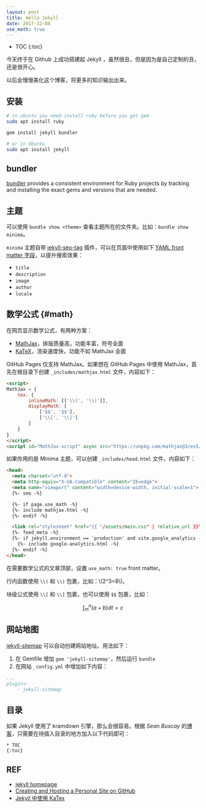 ```yaml
---
layout: post
title: Hello Jekyll
date: 2017-12-08
use_math: true
---
```


* TOC
{:toc}

今天终于在 Github 上成功搭建起 Jekyll ，虽然很丑，但是因为是自己定制的丑，还是很开心。

以后会慢慢美化这个博客，将更多的知识输出出来。

## 安装

```sh
# in ubuntu you need install ruby before you get gem
sudo apt install ruby

gem install jekyll bundler

# or in Ubuntu
sudo apt install jekyll
```

## bundler

[bundler][bundler] provides a consistent environment for Ruby projects by tracking and installing the exact gems and versions that are needed.

## 主题

可以使用 `bundle show <theme>` 查看主题所在的文件夹。比如：`bundle show minima`。

`minima` 主题自带 [jekyll-seo-tag](https://github.com/jekyll/jekyll-seo-tag) 插件，可以在页面中使用如下 [YAML front matter 字段](https://github.com/jekyll/jekyll-seo-tag/blob/master/docs/usage.md)，以提升搜索效果：

- `title`
- `description`
- `image`
- `author`
- `locale`

## 数学公式 {#math}

在网页显示数学公式，有两种方案：

- [MathJax](https://www.mathjax.org/)，排版质量高，功能丰富，符号全面
- [KaTeX](https://katex.org/)，渲染速度快，功能不如 MathJax 全面

GitHub Pages 仅支持 MathJax。如果想在 GitHub Pages 中使用 MathJax，首先在根目录下创建 `_includes/mathjax.html` 文件，内容如下：

```html
<script>
MathJax = {
    tex: {
        inlineMath: [['\\(', '\\)']],
        displayMath: [
            ['$$', '$$'],
            ['\\[', '\\]']
        ]
    }
}
</script>
<script id="MathJax-script" async src="https://unpkg.com/mathjax@3/es5/tex-mml-chtml.js"></script>
```

如果你用的是 Minima 主题，可以创建 `_includes/head.html` 文件，内容如下：

```html
<head>
  <meta charset="utf-8">
  <meta http-equiv="X-UA-Compatible" content="IE=edge">
  <meta name="viewport" content="width=device-width, initial-scale=1">
  {%- seo -%}

  {%- if page.use_math -%}
  {%- include mathjax.html -%}
  {%- endif -%}

  <link rel="stylesheet" href="{{ "/assets/main.css" | relative_url }}">
  {%- feed_meta -%}
  {%- if jekyll.environment == 'production' and site.google_analytics -%}
    {%- include google-analytics.html -%}
  {%- endif -%}
</head>
```

在需要数学公式的文章顶部，设置 `use_math: true`  front matter。

行内函数使用 `\\(` 和 `\\)` 包裹，比如：\\(2^3=8\\)。

块级公式使用 `\\[` 和 `\\]` 包裹，也可以使用 `$$` 包裹，比如：

$$
\int_m^n{(a + b)}dt = c
$$

## 网站地图

[jekyll-sitemap][sitemap] 可以自动创建网站地址。用法如下：

1. 在 Gemfile 增加 `gem 'jekyll-sitemap'`，然后运行 `bundle`
2. 在网站 `_config.yml` 中增加如下内容：

```yml
...
plugins:
    - jekyll-sitemap
```

## 目录

如果 Jekyll 使用了 kramdown 引擎，那么会很容易。根据 *Sean Buscay* 的[博客][toc]，只需要在待插入目录的地方加入以下代码即可：

```
* TOC
{:toc}
```

## REF

- [jekyll homepage][jekyll]
- [Creating and Hosting a Personal Site on GitHub][guides]
- [Jekyll 中使用 KaTex][katex]

[jekyll]: https://jekyllrb.com/
[jekyll-theme]: https://jekyllrb.com/docs/themes/
[bundler]: http://bundler.io/
[guides]: http://jmcglone.com/guides/github-pages/
[katex]: https://frankindev.com/2017/02/08/using-katex-in-jekyll/
[sitemap]: https://github.com/jekyll/jekyll-sitemap
[toc]: http://www.seanbuscay.com/blog/jekyll-toc-markdown/